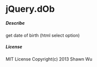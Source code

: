 jQuery.dOb
=========

##### Describe
get date of birth (html select option)

##### License
MIT License Copyright(c) 2013 Shawn Wu
